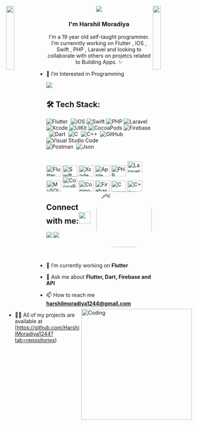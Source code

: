 <img align="left" src="https://user-images.githubusercontent.com/65187002/144930161-2f783401-8d27-4fdf-a2f7-cc0ba32f1f1f.gif" width="21%" style="display:inline;"><img align="right" src="https://user-images.githubusercontent.com/65187002/144930161-2f783401-8d27-4fdf-a2f7-cc0ba32f1f1f.gif" width="21%" style="display:inline;">


</p>
<p align="center"> 
 <img src="https://readme-typing-svg.herokuapp.com?color=0084E7&size=25&lines=Hi+there+👋">
</p>
<h3 align="center">I'm Harshil Moradiya</h3>
<p align="center">I'm a 19 year old self-taught programmer. I'm currenntly working on Flutter , IOS , Swift , PHP , Laravel  and looking to collaborate with others on projetcs related to Building Apps. ✨

- 👀 I’m Interested in Programming

![](https://komarev.com/ghpvc/?username=vishwas-kr&color=lightgrey)

## 🛠️ Tech Stack:
![Flutter](https://img.shields.io/badge/-Flutter-555?style=flat&logo=Flutter&logoColor=5CC3F0)&nbsp;
![iOS](https://img.shields.io/badge/-iOS-555?style=flat&logo=Apple&logoColor=white)
![Swift](https://img.shields.io/badge/-Swift-555?style=flat&logo=Swift&logoColor=FA7343)
![PHP](https://img.shields.io/badge/-PHP-555?style=flat&logo=PHP&logoColor=777BB4)
![Laravel](https://img.shields.io/badge/-Laravel-555?style=flat&logo=Laravel&logoColor=FF2D20)
![Xcode](https://img.shields.io/badge/-Xcode-555?style=flat&logo=Xcode&logoColor=1575F9)
![UIKit](https://img.shields.io/badge/-UIKit-555?style=flat&logo=Apple&logoColor=white)
![CocoaPods](https://img.shields.io/badge/-CocoaPods-555?style=flat&logo=CocoaPods&logoColor=E03A2F)
![Firebase](https://img.shields.io/badge/-Firebase-555?style=flat&logo=Firebase&logoColor=FFBF00)&nbsp;
![Dart](https://img.shields.io/badge/-Dart-555?style=flat&logo=Dart&logoColor=2BB1EE)&nbsp;
![C](https://img.shields.io/badge/-C-555?style=flat&logo=C&logoColor=A8B9CC)&nbsp;
![C++](https://img.shields.io/badge/-C++-555?style=flat&logo=C%2B%2B&logoColor=fff)&nbsp;
![GitHub](https://img.shields.io/badge/-GitHub-555?style=flat&logo=github)&nbsp;
![Visual Studio Code](https://img.shields.io/badge/-Visual%20Studio%20Code-555?style=flat&logo=visual-studio-code&logoColor=007ACC)&nbsp;\
![Postman](https://img.shields.io/badge/-Postman-555?style=flat&logo=Postman&logoColor=FF5F1F)&nbsp;
![Json](https://img.shields.io/badge/-Json-555?style=flat&logo=Json)&nbsp;
<div style="display: inline_block"><br>
    <img align="center" alt="Flutter" height="30" width="40" src="https://cdn.jsdelivr.net/gh/devicons/devicon/icons/flutter/flutter-original.svg">
    <img align="center" alt="Swift" height="30" width="40" src="https://cdn.jsdelivr.net/gh/devicons/devicon/icons/swift/swift-original.svg">
    <img align="center" alt="Xcode" height="30" width="40" src="https://cdn.jsdelivr.net/gh/devicons/devicon/icons/xcode/xcode-original.svg">
    <img align="center" alt="Apple" height="30" width="40" src="https://cdn.jsdelivr.net/gh/devicons/devicon/icons/apple/apple-original.svg">
    <img align="center" alt="PHP" height="30" width="40" src="https://cdn.jsdelivr.net/gh/devicons/devicon/icons/php/php-original.svg">
    <img src="https://cdn.iconscout.com/icon/free/png-256/laravel-226015.png" alt="Laravel" height="30" width="40" />
    <img align="center" alt="MySQL" height="30" width="40" src="https://cdn.jsdelivr.net/gh/devicons/devicon/icons/mysql/mysql-original.svg">
    <img src="https://raw.githubusercontent.com/CocoaPods/shared_resources/master/website/logo/icon.png" alt="CocoaPods" height="30" width="40" />
    <img align="center" alt="Composer" height="30" width="40" src="https://cdn.jsdelivr.net/gh/devicons/devicon/icons/composer/composer-original.svg">
    <img align="center" alt="Firebase" height="30" width="40" src="https://cdn.jsdelivr.net/gh/devicons/devicon/icons/firebase/firebase-plain.svg">
    <img align="center" alt="C" height="30" width="40" src="https://cdn.jsdelivr.net/gh/devicons/devicon/icons/c/c-original.svg">
    <img align="center" alt="C++" height="30" width="40" src="https://cdn.jsdelivr.net/gh/devicons/devicon/icons/cplusplus/cplusplus-original.svg">
    <img align="right" alt="Pic" height="150" style="border-radius:50px;" src="https://i.imgur.com/RPDLDSg.png">
</div>

## Connect with me:<img src="https://github.com/TheDudeThatCode/TheDudeThatCode/blob/master/Assets/Handshake.gif" height="32px">
<a href="https://www.linkedin.com/in/harshil-moradiya-008006252/" target="blank" >
  <img align="left"  src="https://img.shields.io/badge/-Linkedin-555?style=flat&logo=Linkedin" />
  </a>
  <a href="mailto:harshilmoradiya1244@gmail.com">
  <img align="left"  src="https://img.shields.io/badge/-Gmail-555?style=flat&logo=Gmail" />
  </a>
  <br>
  <br>

  <img align="right" alt="Coding" width="300" src="https://user-images.githubusercontent.com/74038190/229223263-cf2e4b07-2615-4f87-9c38-e37600f8381a.gif">
<br><br>

- 🔭 I’m currently working on **Flutter**

- 💬 Ask me about **Flutter, Dart, Firebase and API**

- 📫 How to reach me **harshilmoradiya1244@gmail.com**

- 👨‍💻 All of my projects are available at [https://github.com/HarshilMoradiya1244?tab=repositories)
